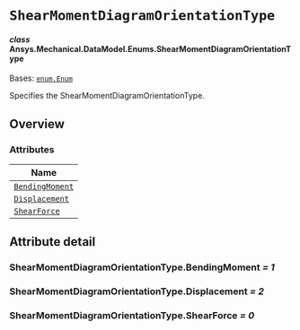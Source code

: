 # `ShearMomentDiagramOrientationType`

<a id="ansys.mechanical.stubs.v242.Ansys.Mechanical.DataModel.Enums.ShearMomentDiagramOrientationType"></a>

#### *class* Ansys.Mechanical.DataModel.Enums.ShearMomentDiagramOrientationType

Bases: [`enum.Enum`](https://docs.python.org/3/library/enum.html#enum.Enum)

Specifies the ShearMomentDiagramOrientationType.

<!-- !! processed by numpydoc !! -->

<a id="overview"></a>

## Overview

### Attributes

| Name |
| ---------------------------------------------------------------------------------------------------------------------------------------------------------------- |
| [`BendingMoment`](#ShearMomentDiagramOrientationType.BendingMoment) |
| [`Displacement`](#ShearMomentDiagramOrientationType.Displacement) |
| [`ShearForce`](#ShearMomentDiagramOrientationType.ShearForce) |

<a id="attribute-detail"></a>

## Attribute detail

<a id="ShearMomentDiagramOrientationType.BendingMoment"></a>

### ShearMomentDiagramOrientationType.BendingMoment *= 1*

<a id="ShearMomentDiagramOrientationType.Displacement"></a>

### ShearMomentDiagramOrientationType.Displacement *= 2*

<a id="ShearMomentDiagramOrientationType.ShearForce"></a>

### ShearMomentDiagramOrientationType.ShearForce *= 0*


